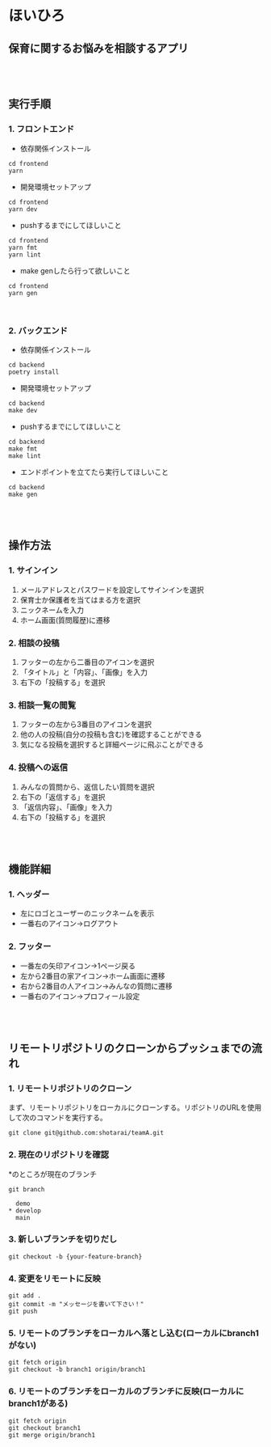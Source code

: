 # ほいひろ
## 保育に関するお悩みを相談するアプリ

<br>
<br>

## 実行手順

### 1. フロントエンド
* 依存関係インストール

```
cd frontend
yarn
```

* 開発環境セットアップ

```
cd frontend
yarn dev
```

* pushするまでにしてほしいこと

```
cd frontend
yarn fmt
yarn lint
```

* make genしたら行って欲しいこと

```
cd frontend
yarn gen
```

<br>

### 2. バックエンド

* 依存関係インストール

```
cd backend
poetry install
```

* 開発環境セットアップ

```
cd backend
make dev
```

* pushするまでにしてほしいこと

```
cd backend
make fmt
make lint
```

* エンドポイントを立てたら実行してほしいこと

```
cd backend
make gen
```

<br>
<br>

## 操作方法

### 1. サインイン
1. メールアドレスとパスワードを設定してサインインを選択
2. 保育士か保護者を当てはまる方を選択
3. ニックネームを入力
4. ホーム画面(質問履歴)に遷移

### 2. 相談の投稿
1. フッターの左から二番目のアイコンを選択
2. 「タイトル」と「内容」、「画像」を入力
3. 右下の「投稿する」を選択

### 3. 相談一覧の閲覧
1. フッターの左から3番目のアイコンを選択
2. 他の人の投稿(自分の投稿も含む)を確認することができる
3. 気になる投稿を選択すると詳細ページに飛ぶことができる

### 4. 投稿への返信
1. みんなの質問から、返信したい質問を選択
2. 右下の「返信する」を選択
3. 「返信内容」、「画像」を入力
4. 右下の「投稿する」を選択

<br>
<br>

## 機能詳細

### 1. ヘッダー
  * 左にロゴとユーザーのニックネームを表示
  * 一番右のアイコン→ログアウト

### 2. フッター
  * 一番左の矢印アイコン→1ページ戻る
  * 左から2番目の家アイコン→ホーム画面に遷移
  * 右から2番目の人アイコン→みんなの質問に遷移
  * 一番右のアイコン→プロフィール設定

<br>
<br>

## リモートリポジトリのクローンからプッシュまでの流れ

### 1. リモートリポジトリのクローン

まず、リモートリポジトリをローカルにクローンする。リポジトリのURLを使用して次のコマンドを実行する。

```
git clone git@github.com:shotarai/teamA.git
```

### 2. 現在のリポジトリを確認
*のところが現在のブランチ

```
git branch
```

```
  demo
* develop
  main
```

### 3. 新しいブランチを切りだし

```
git checkout -b {your-feature-branch}
```

### 4. 変更をリモートに反映

```
git add .
git commit -m "メッセージを書いて下さい！"
git push
```

### 5. リモートのブランチをローカルへ落とし込む(ローカルにbranch1がない)
```
git fetch origin
git checkout -b branch1 origin/branch1
```
### 6. リモートのブランチをローカルのブランチに反映(ローカルにbranch1がある)
```
git fetch origin
git checkout branch1
git merge origin/branch1
```

